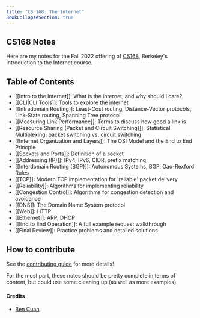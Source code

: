 ```yaml
---
title: "CS 168: The Internet"
BookCollapseSection: true
---
```


## CS168 Notes

Here are my notes for the Fall 2022 offering of [CS168](https://cs168.io), Berkeley's Introduction to the Internet course.

## Table of Contents
 - [[Intro to the Internet]]: What is the internet, and why should I care?
 - [[CLI|CLI Tools]]: Tools to explore the internet
 - [[Intradomain Routing]]: Least-Cost routing, Distance-Vector protocols, Link-State routing, Spanning Tree protocol
 - [[Measuring Link Performance]]: Terms to discuss how good a link is
 - [[Resource Sharing (Packet and Circuit Switching)]]: Statistical Multiplexing; packet switching vs. circuit switching
 - [[Internet Organization and Layers]]: The OSI Model and the End to End Princple
 - [[Sockets and Ports]]: Definition of a socket
 - [[Addressing (IP)]]: IPv4, IPv6, CIDR, prefix matching
 - [[Interdomain Routing (BGP)]]: Autonomous Systems, BGP, Gao-Rexford Rules
 - [[TCP]]: Modern TCP implementation for 'reliable' packet delivery
 - [[Reliability]]: Algorithms for implementing reliability
 - [[Congestion Control]]: Algorithms for congestion detection and avoidance
 - [[DNS]]: The Domain Name System protocol
 - [[Web]]: HTTP
 - [[Ethernet]]: ARP, DHCP
 - [[End to End Operation]]: A full example request walkthrough
 - [[Final Review]]: Practice problems and detailed solutions

 
## How to contribute

See the [contributing guide](/contributing) for more details!

For the most part, these notes should be pretty complete in terms of content, but could use some cleaning up (as well as more examples).

#### Credits

* [Ben Cuan](https://github.com/64bitpandas)






